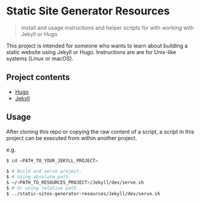 # Static Site Generator Resources
> Install and usage instructions and helper scripts for with working with Jekyll or Hugo


This project is intended for someone who wants to learn about building a static website using Jekyll or Hugo. Instructions are are for Unix-like systems (Linux or macOS).


## Project contents

- [Hugo](Hugo)
- [Jekyll](Jekyll)


## Usage

After cloning this repo or copying the raw content of a script, a script in this project can be executed from within another project.

e.g.

```bash
$ cd <PATH_TO_YOUR_JEKYLL_PROJECT>

$ # Build and serve project.
$ # Using absolute path.
$ ~/<PATH_TO_RESOURCES_PROJECT>/Jekyll/dev/serve.sh
$ # Or using relative path..
$ ../static-sites-generator-resources/Jekyll/dev/serve.sh
```
